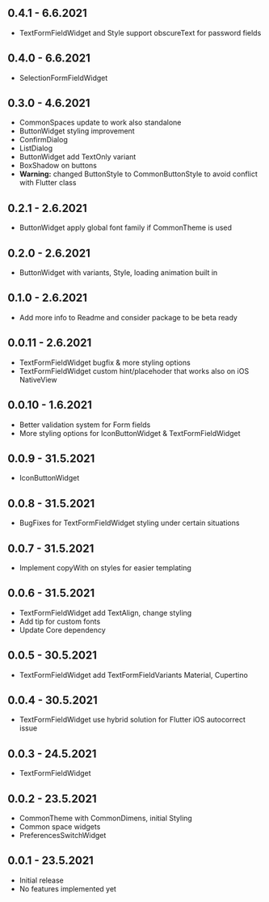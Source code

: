 ## 0.4.1 - 6.6.2021

* TextFormFieldWidget and Style support obscureText for password fields

## 0.4.0 - 6.6.2021

* SelectionFormFieldWidget

## 0.3.0 - 4.6.2021

* CommonSpaces update to work also standalone
* ButtonWidget styling improvement
* ConfirmDialog
* ListDialog
* ButtonWidget add TextOnly variant
* BoxShadow on buttons
* **Warning:** changed ButtonStyle to CommonButtonStyle to avoid conflict with Flutter class

## 0.2.1 - 2.6.2021

* ButtonWidget apply global font family if CommonTheme is used

## 0.2.0 - 2.6.2021

* ButtonWidget with variants, Style, loading animation built in

## 0.1.0 - 2.6.2021

* Add more info to Readme and consider package to be beta ready

## 0.0.11 - 2.6.2021

* TextFormFieldWidget bugfix & more styling options
* TextFormFieldWidget custom hint/placehoder that works also on iOS NativeView

## 0.0.10 - 1.6.2021

* Better validation system for Form fields
* More styling options for IconButtonWidget & TextFormFieldWidget

## 0.0.9 - 31.5.2021

* IconButtonWidget

## 0.0.8 - 31.5.2021

* BugFixes for TextFormFieldWidget styling under certain situations

## 0.0.7 - 31.5.2021

* Implement copyWith on styles for easier templating

## 0.0.6 - 31.5.2021

* TextFormFieldWidget add TextAlign, change styling
* Add tip for custom fonts
* Update Core dependency

## 0.0.5 - 30.5.2021

* TextFormFieldWidget add TextFormFieldVariants Material, Cupertino

## 0.0.4 - 30.5.2021

* TextFormFieldWidget use hybrid solution for Flutter iOS autocorrect issue

## 0.0.3 - 24.5.2021

* TextFormFieldWidget

## 0.0.2 - 23.5.2021

* CommonTheme with CommonDimens, initial Styling
* Common space widgets
* PreferencesSwitchWidget

## 0.0.1 - 23.5.2021

* Initial release
* No features implemented yet
